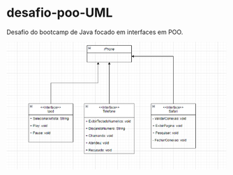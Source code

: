 # desafio-poo-UML
 Desafio do bootcamp de Java focado em interfaces em POO.

<img src="./Docs/Diagrama-POO-iphone.png" >
